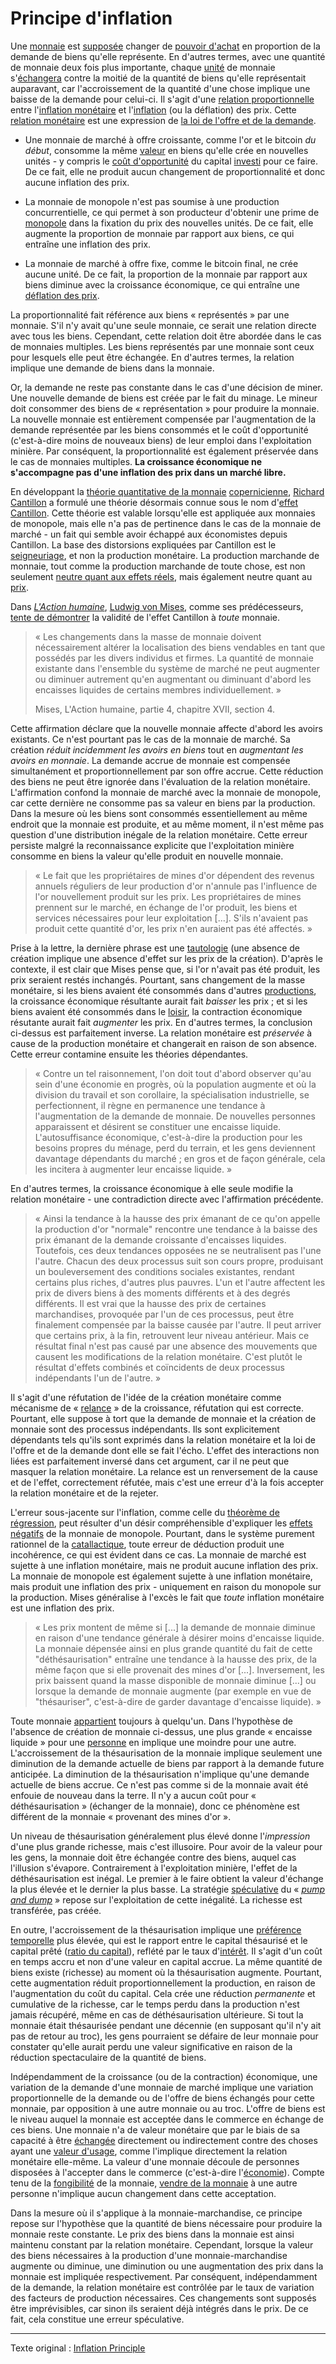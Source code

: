 Principe d'inflation
====================

Une [monnaie](ch005-money-taxonomy.md) est [supposée](https://mises.org/library/man-economy-and-state-power-and-market/html/p/1107) changer de [pouvoir d'achat](https://fr.wikipedia.org/wiki/Pouvoir_d%27achat) en proportion de la demande de biens qu'elle représente. En d'autres termes, avec une quantité de monnaie deux fois plus importante, chaque [unité](ch101-glossary.md#unité) de monnaie s'[échangera](ch101-glossary.md#commerce) contre la moitié de la quantité de biens qu'elle représentait auparavant, car l'accroissement de la quantité d'une chose implique une baisse de la demande pour celui-ci. Il s'agit d'une [relation proportionnelle](https://fr.wikipedia.org/wiki/Proportionnalit%C3%A9) entre l'[inflation monétaire](https://fr.wikipedia.org/wiki/Inflation) et l'[inflation](https://fr.wikipedia.org/wiki/Inflation) (ou la déflation) des prix. Cette [relation monétaire](https://mises.org/library/human-action-0/html/pp/778) est une expression de [la loi de l'offre et de la demande](https://fr.wikipedia.org/wiki/Offre_et_demande).

* Une monnaie de marché à offre croissante, comme l'or et le bitcoin *du début*, consomme la même [valeur](ch101-glossary.md#valeur) en biens qu'elle crée en nouvelles unités - y compris le [coût d'opportunité](https://fr.wikipedia.org/wiki/Co%C3%BBt_d%27opportunit%C3%A9) du capital [investi](ch101-glossary.md#prêter) pour ce faire. De ce fait, elle ne produit aucun changement de proportionnalité et donc aucune inflation des prix.

* La monnaie de monopole n'est pas soumise à une production concurrentielle, ce qui permet à son producteur d'obtenir une prime de [monopole](https://mises.org/library/man-economy-and-state-power-and-market/html/pp/1054) dans la fixation du prix des nouvelles unités. De ce fait, elle augmente la proportion de monnaie par rapport aux biens, ce qui entraîne une inflation des prix.

* La monnaie de marché à offre fixe, comme le bitcoin final, ne crée aucune unité. De ce fait, la proportion de la monnaie par rapport aux biens diminue avec la croissance économique, ce qui entraîne une [déflation des prix](https://fr.wikipedia.org/wiki/D%C3%A9flation).

La proportionnalité fait référence aux biens « représentés » par une monnaie. S'il n'y avait qu'une seule monnaie, ce serait une relation directe avec tous les biens. Cependant, cette relation doit être abordée dans le cas de monnaies multiples. Les biens représentés par une monnaie sont ceux pour lesquels elle peut être échangée. En d'autres termes, la relation implique une demande de biens dans la monnaie.

Or, la demande ne reste pas constante dans le cas d'une décision de miner. Une nouvelle demande de biens est créée par le fait du minage. Le mineur doit consommer des biens de « représentation » pour produire la monnaie. La nouvelle monnaie est entièrement compensée par l'augmentation de la demande représentée par les biens consommés et le coût d'opportunité (c'est-à-dire moins de nouveaux biens) de leur emploi dans l'exploitation minière. Par conséquent, la proportionnalité est également préservée dans le cas de monnaies multiples. **La croissance économique ne s'accompagne pas d'une inflation des prix dans un marché libre.**

En développant la [théorie quantitative de la monnaie](https://fr.wikipedia.org/wiki/Th%C3%A9orie_quantitative_de_la_monnaie) [copernicienne](https://fr.wikipedia.org/wiki/Nicolas_Copernic), [Richard Cantillon](https://fr.wikipedia.org/wiki/Richard_Cantillon) a formulé une théorie désormais connue sous le nom d'[effet Cantillon](https://fr.wikipedia.org/wiki/Richard_Cantillon#L'effet_Cantillon). Cette théorie est valable lorsqu'elle est appliquée aux monnaies de monopole, mais elle n'a pas de pertinence dans le cas de la monnaie de marché - un fait qui semble avoir échappé aux économistes depuis Cantillon. La base des distorsions expliquées par Cantillon est le [seigneuriage](https://fr.wikipedia.org/wiki/Seigneuriage), et non la production monétaire. La production marchande de monnaie, tout comme la production marchande de toute chose, est non seulement [neutre quant aux effets réels](https://www.wikiberal.org/wiki/Neutralit%C3%A9#Neutralit.C3.A9_de_la_monnaie), mais également neutre quant au [prix](ch101-glossary.md#prix).

Dans [*L'Action humaine*](https://fr.wikipedia.org/wiki/L%27Action_humaine,_trait%C3%A9_d%27%C3%A9conomie), [Ludwig von Mises](https://fr.wikipedia.org/wiki/Ludwig_von_Mises), comme ses prédécesseurs, [tente de démontrer](https://mises.org/library/human-action-0/html/pp/778) la validité de l'effet Cantillon à *toute* monnaie.

> « Les changements dans la masse de monnaie doivent nécessairement altérer la localisation des biens vendables en tant que possédés par les divers individus et firmes. La quantité de monnaie existante dans l'ensemble du
système de marché ne peut augmenter ou diminuer autrement qu'en augmentant ou diminuant d'abord les encaisses liquides de certains membres individuellement. »
>
> Mises, L'Action humaine, partie 4, chapitre XVII, section 4.

Cette affirmation déclare que la nouvelle monnaie affecte d'abord les avoirs existants. Ce n'est pourtant pas le cas de la monnaie de marché. Sa création *réduit incidemment les avoirs en biens* tout en *augmentant les avoirs en monnaie*. La demande accrue de monnaie est compensée simultanément et proportionnellement par son offre accrue. Cette réduction des biens ne peut être ignorée dans l'évaluation de la relation monétaire. L'affirmation confond la monnaie de marché avec la monnaie de monopole, car cette dernière ne consomme pas sa valeur en biens par la production. Dans la mesure où les biens sont consommés essentiellement au même endroit que la monnaie est produite, et au même moment, il n'est même pas question d'une distribution inégale de la relation monétaire. Cette erreur persiste malgré la reconnaissance explicite que l'exploitation minière consomme en biens la valeur qu'elle produit en nouvelle monnaie.

> « Le fait que les propriétaires de mines d'or dépendent des revenus annuels réguliers de leur production d'or n'annule pas l'influence de l'or nouvellement produit sur les prix. Les propriétaires de mines prennent sur le marché, en échange de l'or produit, les biens et services nécessaires pour leur exploitation [...]. S'ils n'avaient pas produit cette quantité d'or, les prix n'en auraient pas été affectés. »

Prise à la lettre, la dernière phrase est une [tautologie](https://fr.wikipedia.org/wiki/Tautologie) (une absence de création implique une absence d'effet sur les prix de la création). D'après le contexte, il est clair que Mises pense que, si l'or n'avait pas été produit, les prix seraient restés inchangés. Pourtant, sans changement de la masse monétaire, si les biens avaient été consommés dans d'autres [productions](ch007-production-and-consumption.md), la croissance économique résultante aurait fait *baisser* les prix ; et si les biens avaient été consommés dans le [loisir](ch008-labor-and-leisure.md), la contraction économique résutante aurait fait *augmenter* les prix. En d'autres termes, la conclusion ci-dessus est parfaitement inverse. La relation monétaire est *préservée* à cause de la production monétaire et changerait en raison de son absence. Cette erreur contamine ensuite les théories dépendantes.

> « Contre un tel raisonnement, l'on doit tout d'abord observer qu'au sein d'une économie en progrès, où la population augmente et où la division du travail et son corollaire, la spécialisation industrielle, se perfectionnent, il règne en permanence une tendance à l'augmentation de la demande de monnaie. De nouvelles personnes apparaissent et désirent se constituer une encaisse liquide. L'autosuffisance économique, c'est-à-dire la production pour les besoins propres du ménage, perd du terrain, et les gens deviennent davantage dépendants du marché ; en gros et de façon générale, cela les incitera à augmenter leur encaisse liquide. »

En d'autres termes, la croissance économique à elle seule modifie la relation monétaire - une contradiction directe avec l'affirmation précédente.

> « Ainsi la tendance à la hausse des prix émanant de ce qu'on appelle la production d'or "normale" rencontre une tendance à la baisse des prix émanant de la demande croissante d'encaisses liquides. Toutefois, ces deux tendances opposées ne se neutralisent pas l'une l'autre. Chacun des deux processus suit son cours propre, produisant un bouleversement des conditions sociales existantes, rendant certains plus riches, d'autres plus pauvres. L'un et l'autre affectent les prix de divers biens à des moments différents et à des degrés différents. Il est vrai que la hausse des prix de certaines marchandises, provoquée par l'un de ces processus, peut être finalement compensée par la baisse causée par l'autre. Il peut arriver que certains prix, à la fin, retrouvent leur niveau antérieur. Mais ce résultat final n'est pas causé par une absence des mouvements que causent les modifications de la relation monétaire. C'est plutôt le résultat d'effets combinés et coïncidents de deux processus indépendants l'un de l'autre. »

Il s'agit d'une réfutation de l'idée de la création monétaire comme mécanisme de « [relance](https://fr.wikipedia.org/wiki/Politique_de_relance) » de la croissance, réfutation qui est correcte. Pourtant, elle suppose à tort que la demande de monnaie et la création de monnaie sont des processus indépendants. Ils sont explicitement dépendants tels qu'ils sont exprimés dans la relation monétaire et la loi de l'offre et de la demande dont elle se fait l'écho. L'effet des interactions non liées est parfaitement inversé dans cet argument, car il ne peut que masquer la relation monétaire. La relance est un renversement de la cause et de l'effet, correctement réfutée, mais c'est une erreur d'à la fois accepter la relation monétaire et de la rejeter.

L'erreur sous-jacente sur l'inflation, comme celle du [théorème de régression](ch074-regression-fallacy.md), peut résulter d'un désir compréhensible d'expliquer les [effets négatifs](https://fr.wikipedia.org/wiki/Seigneuriage) de la monnaie de monopole. Pourtant, dans le système purement rationnel de la [catallactique](https://fr.wikipedia.org/wiki/Catallaxie), toute erreur de déduction produit une incohérence, ce qui est évident dans ce cas. La monnaie de marché est sujette à une inflation monétaire, mais ne produit aucune inflation des prix. La monnaie de monopole est également sujette à une inflation monétaire, mais produit une inflation des prix - uniquement en raison du monopole sur la production. Mises généralise à l'excès le fait que *toute* inflation monétaire est une inflation des prix.

> « Les prix montent de même si [...] la demande de monnaie diminue en raison d'une tendance générale à désirer moins d'encaisse liquide. La monnaie dépensée ainsi en plus grande quantité du fait de cette "déthésaurisation" entraîne une tendance à la hausse des prix, de la même façon que si elle provenait des mines d'or [...]. Inversement, les prix baissent quand la masse disponible de monnaie diminue [...] ou lorsque la demande de monnaie augmente (par exemple en vue de "thésauriser", c'est-à-dire de garder davantage d'encaisse liquide). »

Toute monnaie [appartient](ch101-glossary.md#propriétaire) toujours à quelqu'un. Dans l'hypothèse de l'absence de création de monnaie ci-dessus, une plus grande « encaisse liquide » pour une [personne](ch101-glossary.md#ch101-glossary.md#personne) en implique une moindre pour une autre. L'accroissement de la thésaurisation de la monnaie implique seulement une diminution de la demande actuelle de biens par rapport à la demande future anticipée. La diminution de la thésaurisation n'implique qu'une demande actuelle de biens accrue. Ce n'est pas comme si de la monnaie avait été enfouie de nouveau dans la terre. Il n'y a aucun coût pour « déthésaurisation » (échanger de la monnaie), donc ce phénomène est différent de la monnaie « provenant des mines d'or ».

Un niveau de thésaurisation généralement plus élevé donne l'*impression* d'une plus grande richesse, mais c'est illusoire. Pour avoir de la valeur pour les gens, la monnaie doit être échangée contre des biens, auquel cas l'illusion s'évapore. Contrairement à l'exploitation minière, l'effet de la déthésaurisation est inégal. Le premier à le faire obtient la valeur d'échange la plus élevée et le dernier la plus basse. La stratégie [spéculative](ch092-speculative-consumption.md) du « [*pump and dump*](https://fr.wikipedia.org/wiki/Pump_and_dump) » repose sur l'exploitation de cette inégalité. La richesse est transférée, pas créée.

En outre, l'accroissement de la thésaurisation implique une [préférence temporelle](ch085-time-preference-fallacy.md) plus élevée, qui est le rapport entre le capital thésaurisé et le capital prêté ([ratio du capital](ch091-saving-relation.md)), reflété par le taux d'[intérêt](ch101-glossary.md#intérêt). Il s'agit d'un coût en temps accru et non d'une valeur en capital accrue. La même quantité de biens existe (richesse) au moment où la thésaurisation augmente. Pourtant, cette augmentation réduit proportionnellement la production, en raison de l'augmentation du coût du capital. Cela crée une réduction *permanente* et cumulative de la richesse, car le temps perdu dans la production n'est jamais récupéré, même en cas de déthésaurisation ultérieure. Si tout la monnaie était thésaurisée pendant une décennie (en supposant qu'il n'y ait pas de retour au troc), les gens pourraient se défaire de leur monnaie pour constater qu'elle aurait perdu une valeur significative en raison de la réduction spectaculaire de la quantité de biens.

Indépendamment de la croissance (ou de la contraction) économique, une variation de la demande d'une monnaie de marché implique une variation proportionnelle de la demande ou de l'offre de biens échangés pour cette monnaie, par opposition à une autre monnaie ou au troc. L'offre de biens est le niveau auquel la monnaie est acceptée dans le commerce en échange de ces biens. Une monnaie n'a de valeur monétaire que par le biais de sa capacité à être [échangée](ch101-glossary.md#échange) directement ou indirectement contre des choses ayant une [valeur d'usage](https://fr.wikipedia.org/wiki/Valeur_d%27usage), comme l'implique directement la relation monétaire elle-même. La valeur d'une monnaie découle de personnes disposées à l'accepter dans le commerce (c'est-à-dire l'[économie](ch101-glossary.md#économie)). Compte tenu de la [fongibilité](https://fr.wikipedia.org/wiki/Bien_fongible) de la monnaie, [vendre de la monnaie](ch049-dumping-fallacy.md) à une autre personne n'implique aucun changement dans cette acceptation.

Dans la mesure où il s'applique à la monnaie-marchandise, ce principe repose sur l'hypothèse que la quantité de biens nécessaire pour produire la monnaie reste constante. Le prix des biens dans la monnaie est ainsi maintenu constant par la relation monétaire. Cependant, lorsque la valeur des biens nécessaires à la production d'une monnaie-marchandise augmente ou diminue, une diminution ou une augmentation des prix dans la monnaie est impliquée respectivement. Par conséquent, indépendamment de la demande, la relation monétaire est contrôlée par le taux de variation des facteurs de production nécessaires. Ces changements sont supposés être imprévisibles, car sinon ils seraient déjà intégrés dans le prix. De ce fait, cela constitue une erreur spéculative.

---

Texte original : [Inflation Principle](https://github.com/libbitcoin/libbitcoin-system/wiki/Inflation-Principle)